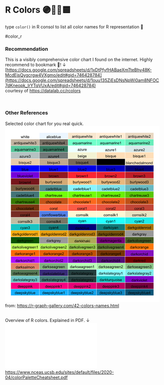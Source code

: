 # R Colors 🟣🔴💚🟦 

type `color()` in R consol to list all color names for R representation 👀

#color_r 

### **Recommendation**<br>
This is a visibly comprehensive color chart I found on the internet. Highly recommend to bookmark 🔖! ↓ <br>
[https://docs.google.com/spreadsheets/d/1xDtPfyfHABaeXmTteBhy48K-McdEjsQygcrgw4VXgmo/edit#gid=746428784](https://docs.google.com/spreadsheets/d/1ouu135ZiEsDNsNpWi0am8NFOC7dKneopk_IrYTqVUxA/edit#gid=746428784) <br>
courtesy of https://datalab.cc/rcolors

<br>

### Other References
Selected color chart for you real quick. <br>
![](/files/colorchart.png)
from: https://r-graph-gallery.com/42-colors-names.html<br>
<br>

Overview of R colors.  Explained in PDF. ↓ <br>
![](/files/colorPaletteCheatsheet.pdf)
https://www.nceas.ucsb.edu/sites/default/files/2020-04/colorPaletteCheatsheet.pdf


